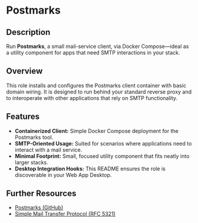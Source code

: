 # Postmarks

## Description

Run **Postmarks**, a small mail-service client, via Docker Compose—ideal as a utility component for apps that need SMTP interactions in your stack.

## Overview

This role installs and configures the Postmarks client container with basic domain wiring. It is designed to run behind your standard reverse proxy and to interoperate with other applications that rely on SMTP functionality.

## Features

- **Containerized Client:** Simple Docker Compose deployment for the Postmarks tool.
- **SMTP-Oriented Usage:** Suited for scenarios where applications need to interact with a mail service.
- **Minimal Footprint:** Small, focused utility component that fits neatly into larger stacks.
- **Desktop Integration Hooks:** This README ensures the role is discoverable in your Web App Desktop.

## Further Resources

- [Postmarks (GitHub)](https://github.com/ckolderup/postmarks)
- [Simple Mail Transfer Protocol (RFC 5321)](https://www.rfc-editor.org/rfc/rfc5321)
